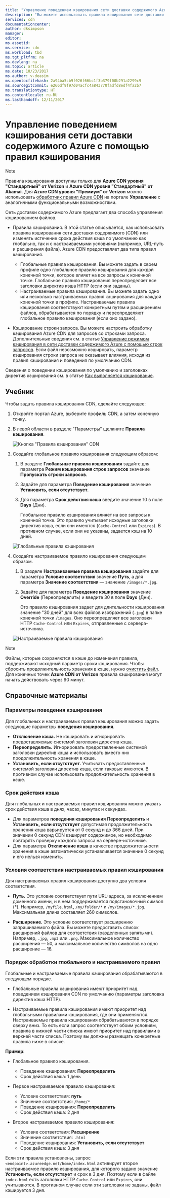 ```yaml
---
title: "Управление поведением кэширования сети доставки содержимого Azure с помощью правил кэширования | Документация Майкрософт"
description: "Вы можете использовать правила кэширования сети доставки содержимого (CDN) или изменять истечение срока действия кэша по умолчанию как глобально, так и с условиями (например, URL-путь и расширения файла)."
services: cdn
documentationcenter: 
author: dksimpson
manager: 
editor: 
ms.assetid: 
ms.service: cdn
ms.workload: tbd
ms.tgt_pltfrm: na
ms.devlang: na
ms.topic: article
ms.date: 10/23/2017
ms.author: v-deasim
ms.openlocfilehash: 2a94ba5cb9f026f66bc1f3b379f00b291a2299c9
ms.sourcegitcommit: e266df9f97d04acfc4a843770fadfd8edf4fa2b7
ms.translationtype: HT
ms.contentlocale: ru-RU
ms.lasthandoff: 12/11/2017
---
```

# <a name="control-azure-content-delivery-network-caching-behavior-with-caching-rules"></a>Управление поведением кэширования сети доставки содержимого Azure с помощью правил кэширования

> [!NOTE] 
> Правила кэширования доступны только для **Azure CDN уровня "Стандартный" от Verizon** и **Azure CDN уровня "Стандартный" от Akamai**. Для **Azure CDN уровня "Премиум" от Verizon** можно использовать [обработчик правил Azure CDN](cdn-rules-engine.md) на портале **Управление** с аналогичными функциональными возможностями.
 
Сеть доставки содержимого Azure предлагает два способа управления кэшированием файлов. 

- Правила кэширования. В этой статье описывается, как использовать правила кэширования сети доставки содержимого (CDN) или изменять истечение срока действия кэша по умолчанию как глобально, так и с настраиваемыми условиями (например, URL-путь и расширения файла). Azure CDN предоставляет два типа правил кэширования.
   - Глобальные правила кэширования. Вы можете задать в своем профиле одно глобальное правило кэширования для каждой конечной точки, которое влияет на все запросы к конечной точке. Глобальное правило кэширования переопределяет все заголовки директив кэша HTTP (если они заданы).
   - Настраиваемые правила кэширования. Вы можете задать одно или несколько настраиваемых правил кэширования для каждой конечной точки в профиле. Настраиваемые правила кэширования соответствуют конкретным путям и расширениям файлов, обрабатываются по порядку и переопределяют глобальное правило кэширования (если оно задано). 

- Кэширование строки запроса. Вы можете настроить обработку кэширования Azure CDN для запросов со строками запроса. Дополнительные сведения см. в статье [Управление режимом кэширования в сети доставки содержимого Azure с помощью строк запросов](cdn-query-string.md). Если файл невозможно кэшировать, параметр кэширования строки запроса не оказывает влияния, исходя из правил кэширования и поведения по умолчанию CDN.

Сведения о поведении кэширования по умолчанию и заголовках директив кэширования см. в статье [Как выполняется кэширование](cdn-how-caching-works.md).

## <a name="tutorial"></a>Учебник

Чтобы задать правила кэширования CDN, сделайте следующее:

1. Откройте портал Azure, выберите профиль CDN, а затем конечную точку.
2. В левой области в разделе "Параметры" щелкните **Правила кэширования**.

   ![Кнопка "Правила кэширования" CDN](./media/cdn-caching-rules/cdn-caching-rules-btn.png)

1. Создайте глобальное правило кэширования следующим образом:
   1. В разделе **Глобальные правила кэширования** задайте для параметра **Режим кэширования строк запросов** значение **Пропускать строки запросов**.
   2. Задайте для параметра **Поведение кэширования** значение **Установить, если отсутствует**.
       
   3. Для параметра **Срок действия кэша** введите значение 10 в поле **Days** (Дни).

       Глобальное правило кэширования влияет на все запросы к конечной точке. Это правило учитывает исходные заголовки директив кэша, если они имеются (`Cache-Control` или `Expires`). В противном случае, если они не указаны, задается кэш на 10 дней. 

     ![Глобальные правила кэширования](./media/cdn-caching-rules/cdn-global-caching-rules.png)

4. Создайте настраиваемое правило кэширования следующим образом.
    1. В разделе **Настраиваемые правила кэширования** задайте для параметра **Условие соответствия** значение **Путь**, а для параметра **Значение соответствия** — значение `/images/*.jpg`.
    2. Задайте для параметра **Поведение кэширования** значение **Override** (Переопределить) и введите 30 в поле **Days** (Дни).
       
       Это правило кэширования задает для длительности кэширования значение "30 дней" для всех файлов изображений (`.jpg`) в папке конечной точки `/images`. Оно переопределяет все заголовки HTTP `Cache-Control` или `Expires`, отправленные с сервера-источника.

    ![Настраиваемые правила кэширования](./media/cdn-caching-rules/cdn-custom-caching-rules.png)

> [!NOTE] 
> Файлы, которые сохраняются в кэше до изменения правила, поддерживают исходный параметр сроки кэширования. Чтобы сбросить продолжительность хранения в кэше, нужно [очистить файл](cdn-purge-endpoint.md). Для конечных точек **Azure CDN от Verizon** правила кэширования могут начать действовать через 90 минут.

## <a name="reference"></a>Справочные материалы

### <a name="caching-behavior-settings"></a>Параметры поведения кэширования
Для глобальных и настраиваемых правил кэширования можно задать следующие параметры **поведения кэширования**.

- **Отключение кэша.** Не кэшировать и игнорировать предоставляемые системой заголовки директив кэша.
- **Переопределить.** Игнорировать предоставленные системой заголовки директив кэша и использовать вместо них продолжительность хранения в кэше.
- **Установить, если отсутствует.** Учитывать предоставленные системой заголовки директив кэша, если таковые имеются. В противном случае использовать продолжительность хранения в кэше.

### <a name="cache-expiration-duration"></a>Срок действия кэша
Для глобальных и настраиваемых правил кэширования можно указать срок действия кэша в днях, часах, минутах и секундах.

- Для параметров **поведения кэширования** **Переопределить** и **Установить, если отсутствует** допустимая продолжительность хранения кэша варьируется от 0 секунд и до 366 дней. При значении 0 секунд CDN кэширует содержимое, но необходимо повторять проверку каждого запроса на сервере-источнике.
- Для параметра **Отключение кэша** в качестве продолжительности хранения в кэше автоматически устанавливается значение 0 секунд и его нельзя изменить.

### <a name="custom-caching-rules-match-conditions"></a>Условия соответствия настраиваемых правил кэширования

Для настраиваемых правил кэширования доступно два условия соответствия.
 
- **Путь.** Это условие соответствует пути URL-адреса, за исключением доменного имени, и в нем поддерживается подстановочный символ (\*). Например, `/myfile.html`, `/my/folder/*` и `/my/images/*.jpg`. Максимальная длина составляет 260 символов.

- **Расширение.** Это условие соответствует расширению запрашиваемого файла. Вы можете предоставить список расширений файлов для соответствия (разделенных запятыми). Например, `.jpg`, `.mp3` или `.png`. Максимальное количество расширений — 50, а максимальное количество символов на одно расширение — 16. 

### <a name="global-and-custom-rule-processing-order"></a>Порядок обработки глобального и настраиваемого правил
Глобальные и настраиваемые правила кэширования обрабатываются в следующем порядке.

- Глобальные правила кэширования имеют приоритет над поведением кэширования CDN по умолчанию (параметры заголовка директив кэша HTTP). 

- Настраиваемые правила кэширования имеют приоритет над глобальными правилами кэширования, где они применяются. Настраиваемые правила кэширования обрабатываются в порядке сверху вниз. То есть если запрос соответствует обоим условиям, правила в нижней части списка имеют приоритет над правилами в верхней части списка. Поэтому вы должны размещать конкретные правила ниже в списке.

**Пример**:
- Глобальное правило кэширования. 
   - Поведение кэширования: **Переопределить**
   - Срок действия кэша: 1 день

- Первое настраиваемое правило кэширования:
   - Условие соответствия: **путь**
   - Значение соответствия: `/home/*`
   - Поведение кэширования: **Переопределить**
   - Срок действия кэша: 2 дня

- Второе настраиваемое правило кэширования:
   - Условие соответствия: **Расширение**
   - Значение соответствия: `.html`
   - Поведение кэширования: **Установить, если отсутствует**
   - Срок действия кэша: 3 дня

Если эти правила установлены, запрос `<endpoint>.azureedge.net/home/index.html` активирует второе настраиваемое правило кэширования, для которого задано значение **Установить, если отсутствует** и срок в 3 дня. Поэтому если в файле `index.html` есть заголовки HTTP `Cache-Control` или `Expires`, они учитываются. В противном случае если эти заголовки не заданы, файл кэшируется 3 дня.

